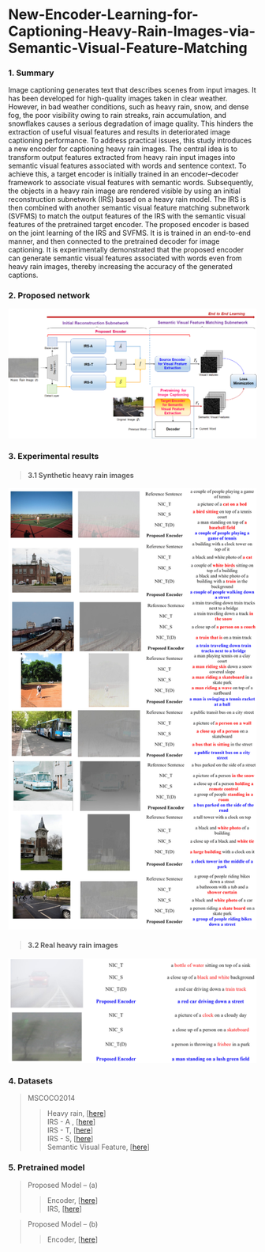 # New-Encoder-Learning-for-Captioning-Heavy-Rain-Images-via-Semantic-Visual-Feature-Matching

### 1.	Summary  
Image captioning generates text that describes scenes from input images. It has been developed for high-quality images taken in clear weather. However, in bad weather conditions, such as heavy rain, snow, and dense fog, the poor visibility owing to rain streaks, rain accumulation, and snowflakes causes a serious degradation of image quality. This hinders the extraction of useful visual features and results in deteriorated image captioning performance. To address practical issues, this study introduces a new encoder for captioning heavy rain images. The central idea is to transform output features extracted from heavy rain input images into semantic visual features associated with words and sentence context. To achieve this, a target encoder is initially trained in an encoder–decoder framework to associate visual features with semantic words. Subsequently, the objects in a heavy rain image are rendered visible by using an initial reconstruction subnetwork (IRS) based on a heavy rain model. The IRS is then combined with another semantic visual feature matching subnetwork (SVFMS) to match the output features of the IRS with the semantic visual features of the pretrained target encoder. The proposed encoder is based on the joint learning of the IRS and SVFMS. It is is trained in an end-to-end manner, and then connected to the pretrained decoder for image captioning. It is experimentally demonstrated that the proposed encoder can generate semantic visual features associated with words even from heavy rain images, thereby increasing the accuracy of the generated captions. 
 
### 2. Proposed network  
<img src="./img/model.png" alt="model"></img>

### 3. Experimental results  
> #### 3.1 Synthetic heavy rain images  
<img src="./img/result_heavyrain.jpg" alt="model"></img>
> #### 3.2 Real heavy rain images  
<img src="./img/result_realrain.jpg" alt="model"></img>
 
### 4. Datasets  
> MSCOCO2014  
>	>Heavy rain,  [[here](https://drive.google.com/file/d/15_N7XM9PmiiljxsheSS688C11gmBdSvf/view?usp=sharing)]  
>	>IRS - A ,  [[here](https://drive.google.com/file/d/1SWPVlo0ACFw7azHyh7pKDhWnTi2g038N/view?usp=sharing)]   
>	>IRS - T,  [[here](https://drive.google.com/file/d/1iI1NGMYfS3rIas3DVRod6iRKEL_gZYeh/view?usp=sharing)]   
>	>IRS - S,  [[here](https://drive.google.com/file/d/17-k8My6b4v_m59jqm1VX3_ol5i3PYIpR/view?usp=sharing)]   
>	>Semantic Visual Feature, [[here](https://drive.google.com/file/d/19scHVYZfM3hhmSpLQcHutbal27P7zUwd/view?usp=sharing)]  

### 5.	Pretrained model  
> Proposed Model – (a)  
>	>Encoder, [[here](https://drive.google.com/file/d/1734-WdbjPiqsplQgDPBMcQ-jM1131qTD/view?usp=sharing)]  
>	>IRS, [[here](https://drive.google.com/file/d/1XeH90557xJCCJHNm0xHbj9ke0kSklCSz/view?usp=sharing)]  


> Proposed Model – (b)  
>	>Encoder, [[here](https://drive.google.com/file/d/1RI23XqY1hJyZ82Z4-sb-Kt_JIvhsQsbg/view?usp=sharing)]   


